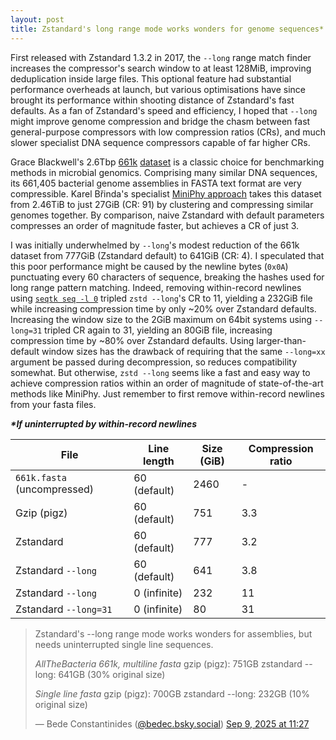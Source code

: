 ```yaml
---
layout: post
title: Zstandard's long range mode works wonders for genome sequences*
---
```


First released with Zstandard 1.3.2 in 2017, the `--long` range match finder increases the compressor's search window to at least 128MiB, improving deduplication inside large files. This optional feature had substantial performance overheads at launch, but various optimisations have since brought its performance within shooting distance of Zstandard's fast defaults. As a fan of Zstandard's speed and efficiency, I hoped that `--long` might improve genome compression and bridge the chasm between fast general-purpose compressors with low compression ratios (CRs), and much slower specialist DNA sequence compressors capable of far higher CRs.

Grace Blackwell's 2.6Tbp [661k](https://pmc.ncbi.nlm.nih.gov/articles/PMC8577725/) [dataset](https://ftp.ebi.ac.uk/pub/databases/ENA2018-bacteria-661k/) is a classic choice for benchmarking methods in microbial genomics. Comprising many similar DNA sequences, its 661,405 bacterial genome assemblies in FASTA text format are very compressible. Karel Břinda's specialist [MiniPhy approach](https://www.nature.com/articles/s41592-025-02625-2) takes this dataset from 2.46TiB to just 27GiB (CR: 91) by clustering and compressing similar genomes together. By comparison, naive Zstandard with default parameters compresses an order of magnitude faster, but achieves a CR of just 3.

I was initially underwhelmed by `--long`'s modest reduction of  the 661k dataset from 777GiB (Zstandard default) to 641GiB (CR: 4). I speculated that this poor performance might be caused by the newline bytes  (`0x0A`) punctuating every 60 characters of sequence, breaking the hashes used for long range pattern matching. Indeed, removing within-record newlines using [`seqtk seq -l 0`](https://github.com/lh3/seqtk?tab=readme-ov-file#seqtk-examples) tripled `zstd --long`'s CR to 11, yielding a 232GiB file while increasing compression time by only ~20% over Zstandard defaults. Increasing the window size to the 2GiB maximum on 64bit systems using `--long=31` tripled CR again to 31, yielding an 80GiB file, increasing compression time by ~80% over Zstandard defaults. Using larger-than-default window sizes has the drawback of requiring that the same `--long=xx` argument be passed during decompression, so reduces compatibility somewhat. But otherwise, `zstd --long` seems like a fast and easy way to achieve compression ratios within an order of magnitude of state-of-the-art methods like MiniPhy. Just remember to first remove within-record newlines from your fasta files.



***\*If uninterrupted by within-record newlines***




| File                        | Line length  | Size (GiB) | Compression ratio |
| --------------------------- | ------------ | ---------- | ----------------- |
| `661k.fasta` (uncompressed) | 60 (default) | 2460       | -                 |
| Gzip (pigz)                 | 60 (default) | 751        | 3.3               |
| Zstandard                        | 60 (default) | 777        | 3.2               |
| Zstandard `--long`               | 60 (default) | 641        | 3.8               |
| Zstandard `--long`               | 0 (infinite) | 232        | 11                |
| Zstandard `--long=31`            | 0 (infinite) | 80         | 31                |

<blockquote class="bluesky-embed" data-bluesky-uri="at://did:plc:hin5jjyb5dgi5wtjudeb62xm/app.bsky.feed.post/3lyfizwhenk2q" data-bluesky-cid="bafyreiajvdpuggyggtzbwiuvjockrtamnsbqfblvrsipmcqzqmbi3p6ieq" data-bluesky-embed-color-mode="system"><p lang="en">Zstandard&#x27;s --long range mode works wonders for assemblies, but needs uninterrupted single line sequences.

*AllTheBacteria 661k, multiline fasta*
gzip (pigz): 751GB
zstandard --long: 641GB (30% original size)

*Single line fasta*
gzip (pigz): 700GB
zstandard --long: 232GB (10% original size)</p>&mdash; Bede Constantinides (<a href="https://bsky.app/profile/did:plc:hin5jjyb5dgi5wtjudeb62xm?ref_src=embed">@bedec.bsky.social</a>) <a href="https://bsky.app/profile/did:plc:hin5jjyb5dgi5wtjudeb62xm/post/3lyfizwhenk2q?ref_src=embed">Sep 9, 2025 at 11:27</a></blockquote><script async src="https://embed.bsky.app/static/embed.js" charset="utf-8"></script>
